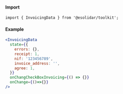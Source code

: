 #### Import

``` html
import { InvoicingData } from '@esolidar/toolkit';

```

#### Example

``` jsx
<InvoicingData
  state={{
    errors: {},
    receipt: 1,
    nif: '123456789',
    invoice_address: '',
    agree: 1,
  }}
  onChangCheckBoxInvoicing={() => {}}
  onChange={()=>{}}
/>

```
